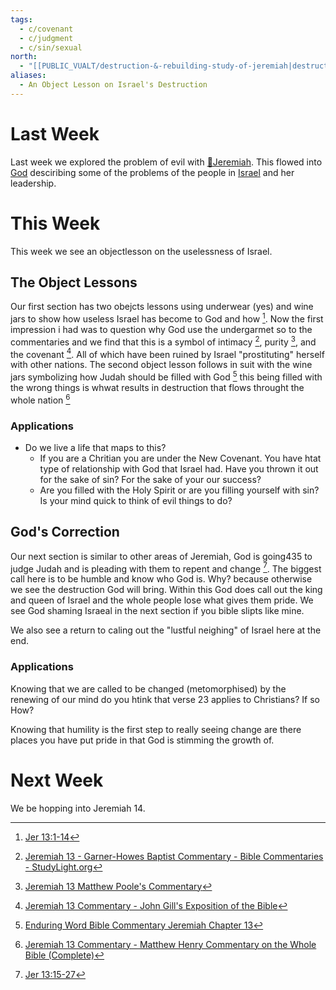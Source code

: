 ```yaml
---
tags:
  - c/covenant
  - c/judgment
  - c/sin/sexual
north:
  - "[[PUBLIC_VUALT/destruction-&-rebuilding-study-of-jeremiah|destruction-&-rebuilding-study-of-jeremiah]]"
aliases:
  - An Object Lesson on Israel's Destruction
---
```

# Last Week
Last week we explored the problem of evil with [🧑Jeremiah](%F0%9F%A7%91Jeremiah.md). This flowed into [God](God.md) desciribing some of the problems of the people in [Israel](%F0%9F%8F%99%EF%B8%8F%F0%9F%8F%99%EF%B8%8FNation%20of%20Israel.md) and her leadership. 

# This Week
[^guzik]: [Study Guide for Jeremiah 13 by David Guzik](https://www.blueletterbible.org/comm/guzik_david/study-guide/jeremiah/jeremiah-13.cfm)
[^garner-howes]: [Jeremiah 13 - Garner-Howes Baptist Commentary - Bible Commentaries - StudyLight.org](https://www.studylight.org/commentaries/eng/ghb/jeremiah-13.html)
[^matthew-poole]: [Jeremiah 13 Matthew Poole's Commentary](https://biblehub.com/commentaries/poole/jeremiah/13.htm)
[^ellicott]: [Jeremiah 13 Ellicott's Commentary for English Readers](https://biblehub.com/commentaries/ellicott/jeremiah/13.htm)
[^john-gill]: [Jeremiah 13 Commentary - John Gill's Exposition of the Bible](https://www.biblestudytools.com/commentaries/gills-exposition-of-the-bible/jeremiah-13/)
[^matthew-henry]: [Jeremiah 13 Commentary - Matthew Henry Commentary on the Whole Bible (Complete)](https://www.biblestudytools.com/commentaries/matthew-henry-complete/jeremiah/13.html)
[^enduring-word]: [Enduring Word Bible Commentary Jeremiah Chapter 13](https://enduringword.com/bible-commentary/jeremiah-13/)
[^m1]: [Jer 13:1-14](Jer%2013.md)
[^m2]: [Jer 13:15-27](Jer%2013.md)

This week we see an objectlesson on the uselessness of Israel.

## The Object Lessons
Our first section has two obejcts lessons using underwear (yes) and wine jars to show how useless Israel has become to God and how [^m1]. Now the first impression i had was to question why God use the undergarmet so to the commentaries and we find that this is a symbol of intimacy [^garner-howes], purity [^matthew-poole], and the covenant [^john-gill]. All of which have been ruined by Israel "prostituting" herself with other nations. The second object lesson follows in suit with the wine jars symbolizing how Judah should be filled with God [^enduring-word] this being filled with the wrong things is whwat results in destruction that flows throught the whole nation [^matthew-henry]

### Applications
- Do we live a life that maps to this?
    - If you are a Chritian you are under the New Covenant. You have htat type of relationship with God that Israel had. Have you thrown it out for the sake of sin? For the sake of your our success?
    - Are you filled with the Holy Spirit or are you filling yourself with sin? Is your mind quick to think of evil things to do?
## God's Correction
Our next section is similar to other areas of Jeremiah, God is going435 to judge Judah and is pleading with them to repent and change [^m2]. The biggest call here is to be humble and know who God is. Why? because otherwise we see the destruction God will bring. Within this God does call out the king and queen of Israel and the whole people lose what gives them pride. We see God shaming Israeal in the next section if you bible slipts like mine.

We also see a return to caling out the "lustful neighing" of Israel here at the end.

### Applications
Knowing that we are called to be changed (metomorphised) by the renewing of our mind do you htink that verse 23 applies to Christians? If so How?

Knowing that humility is the first step to really seeing change are there places you have put pride in that God is stimming the growth of.
# Next Week
We be hopping into Jeremiah 14.